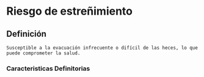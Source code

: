 # Riesgo de estreñimiento
## Definición
	Susceptible a la evacuación infrecuente o difícil de las heces, lo que puede comprometer la salud.

### Caracteristicas Definitorias


